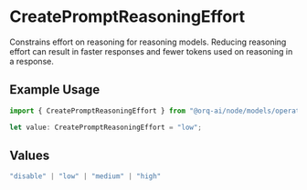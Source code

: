 # CreatePromptReasoningEffort

Constrains effort on reasoning for reasoning models. Reducing reasoning effort can result in faster responses and fewer tokens used on reasoning in a response.

## Example Usage

```typescript
import { CreatePromptReasoningEffort } from "@orq-ai/node/models/operations";

let value: CreatePromptReasoningEffort = "low";
```

## Values

```typescript
"disable" | "low" | "medium" | "high"
```